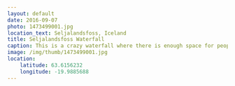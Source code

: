 ```yaml
---
layout: default
date: 2016-09-07
photo: 1473499001.jpg
location_text: Seljalandsfoss, Iceland
title: Seljalandsfoss Waterfall
caption: This is a crazy waterfall where there is enough space for people to walk behind it. The view is insane! Loved it.
image: /img/thumb/1473499001.jpg
location:
    latitude: 63.6156232
    longitude: -19.9885688
---
```

